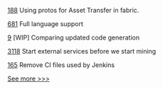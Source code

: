 
[188](https://github.com/hyperledger-labs/weaver-dlt-interoperability/pull/188) Using protos for Asset Transfer in fabric.

[681](https://github.com/hyperledger-labs/business-partner-agent/pull/681) Full language support

[9](https://github.com/hyperledger/fabric-protos-go/pull/9) [WIP] Comparing updated code generation

[3118](https://github.com/hyperledger/besu/pull/3118) Start external services before we start mining

[165](https://github.com/hyperledger/sawtooth-sabre/pull/165) Remove CI files used by Jenkins


[See more >>>](https://start-here.hyperledger.org/pull-requests)
